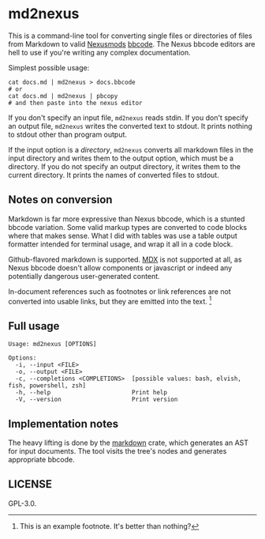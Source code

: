# md2nexus

This is a command-line tool for converting single files or directories of
files from Markdown to valid [Nexusmods](https://nexusmods.com) [bbcode](https://wiki.nexusmods.com/index.php/Formating_and_BBCode_in_Descriptions). The Nexus bbcode editors are hell to use if you're writing any complex documentation.

Simplest possible usage:

```shell
cat docs.md | md2nexus > docs.bbcode
# or
cat docs.md | md2nexus | pbcopy
# and then paste into the nexus editor
```

If you don't specify an input file, `md2nexus` reads stdin. If you don't specify an output file, `md2nexus` writes the converted text to stdout. It prints nothing to stdout other than program output.

If the input option is a _directory_, `md2nexus` converts all markdown files in the input directory and writes them to the output option, which must be a directory. If you do not specify an output directory, it writes them to the current directory. It prints the names of converted files to stdout.

## Notes on conversion

Markdown is far more expressive than Nexus bbcode, which is a stunted bbcode variation. Some valid markup types are converted to code blocks where that makes sense. What I did with tables was use a table output formatter intended for terminal usage, and wrap it all in a code block.

Github-flavored markdown is supported. [MDX](https://mdxjs.com) is not supported at all, as Nexus bbcode doesn't allow components or javascript or indeed any potentially dangerous user-generated content.

In-document references such as footnotes or link references are not converted into usable links, but they are emitted into the text. [^note1]

## Full usage

```text
Usage: md2nexus [OPTIONS]

Options:
  -i, --input <FILE>
  -o, --output <FILE>
  -c, --completions <COMPLETIONS>  [possible values: bash, elvish, fish, powershell, zsh]
  -h, --help                       Print help
  -V, --version                    Print version
```

## Implementation notes

The heavy lifting is done by the [markdown](https://lib.rs/crates/markdown) crate, which generates an AST for input documents. The tool visits the tree's nodes and generates appropriate bbcode.

[^note1]: This is an example footnote. It's better than nothing?

## LICENSE

GPL-3.0.
